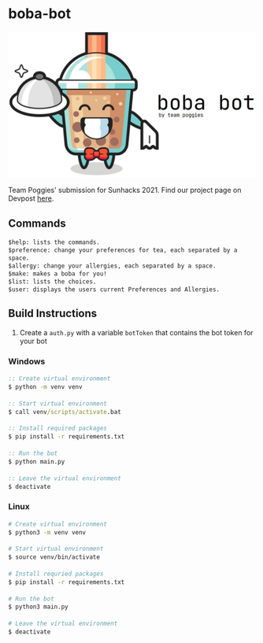 # boba-bot
![logo](Images/mrboba.jpg)

Team Poggies' submission for Sunhacks 2021. Find our project page on Devpost [here](https://devpost.com/software/boba-bot).
## Commands
```
$help: lists the commands.
$preference: change your preferences for tea, each separated by a space.
$allergy: change your allergies, each separated by a space.
$make: makes a boba for you!
$list: lists the choices.
$user: displays the users current Preferences and Allergies.
```

## Build Instructions
1. Create a `auth.py` with a variable `botToken` that contains the bot token for your bot
### Windows
```bat
:: Create virtual environment
$ python -m venv venv

:: Start virtual environment
$ call venv/scripts/activate.bat

:: Install required packages
$ pip install -r requirements.txt

:: Run the bot
$ python main.py

:: Leave the virtual environment
$ deactivate
```

### Linux
```bash
# Create virtual environment
$ python3 -m venv venv

# Start virtual environment
$ source venv/bin/activate

# Install requried packages
$ pip install -r requirements.txt

# Run the bot
$ python3 main.py

# Leave the virtual environment
$ deactivate
```